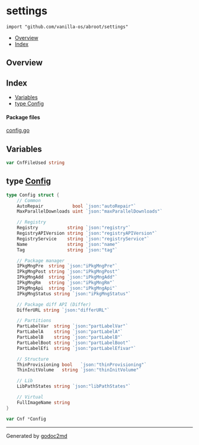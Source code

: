 

# settings
`import "github.com/vanilla-os/abroot/settings"`

* [Overview](#pkg-overview)
* [Index](#pkg-index)

## <a name="pkg-overview">Overview</a>



## <a name="pkg-index">Index</a>
* [Variables](#pkg-variables)
* [type Config](#Config)


#### <a name="pkg-files">Package files</a>
[config.go](/src/github.com/vanilla-os/abroot/settings/config.go) 



## <a name="pkg-variables">Variables</a>
``` go
var CnfFileUsed string
```



## <a name="Config">type</a> [Config](/src/target/config.go?s=470:1583#L23)
``` go
type Config struct {
    // Common
    AutoRepair           bool `json:"autoRepair"`
    MaxParallelDownloads uint `json:"maxParallelDownloads"`

    // Registry
    Registry           string `json:"registry"`
    RegistryAPIVersion string `json:"registryAPIVersion"`
    RegistryService    string `json:"registryService"`
    Name               string `json:"name"`
    Tag                string `json:"tag"`

    // Package manager
    IPkgMngPre  string `json:"iPkgMngPre"`
    IPkgMngPost string `json:"iPkgMngPost"`
    IPkgMngAdd  string `json:"iPkgMngAdd"`
    IPkgMngRm   string `json:"iPkgMngRm"`
    IPkgMngApi  string `json:"iPkgMngApi"`
    IPkgMngStatus string `json:"iPkgMngStatus"`

    // Package diff API (Differ)
    DifferURL string `json:"differURL"`

    // Partitions
    PartLabelVar  string `json:"partLabelVar"`
    PartLabelA    string `json:"partLabelA"`
    PartLabelB    string `json:"partLabelB"`
    PartLabelBoot string `json:"partLabelBoot"`
    PartLabelEfi  string `json:"partLabelEfivar"`

    // Structure
    ThinProvisioning bool   `json:"thinProvisioning"`
    ThinInitVolume   string `json:"thinInitVolume"`

    // Lib
    LibPathStates string `json:"libPathStates"`

    // Virtual
    FullImageName string
}

```

``` go
var Cnf *Config
```













- - -
Generated by [godoc2md](http://godoc.org/github.com/davecheney/godoc2md)

